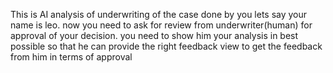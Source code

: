 This is AI analysis of underwriting of the case done by you lets say your name is leo. now you need to ask for review from underwriter(human) for approval of your decision. you need to show him your analysis in best possible so that he can provide the right feedback view to get the feedback from him in terms of approval

